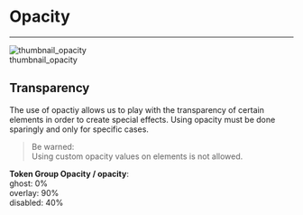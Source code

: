 
# Opacity

---

  
![thumbnail_opacity](https://studio-assets.supernova.io/design-systems/27883/4faa9a3d-fb51-4e3e-8c26-a8a4bbdbca03.png)  
thumbnail_opacity  


## Transparency

The use of opactiy allows us to play with the transparency of certain elements in order to create special effects. Using opacity must be done sparingly and only for specific cases.  

> Be warned:  
> Using custom opacity values on elements is not allowed. 

  
**Token Group Opacity / opacity**:    
ghost: 0%  
overlay: 90%  
disabled: 40%  
